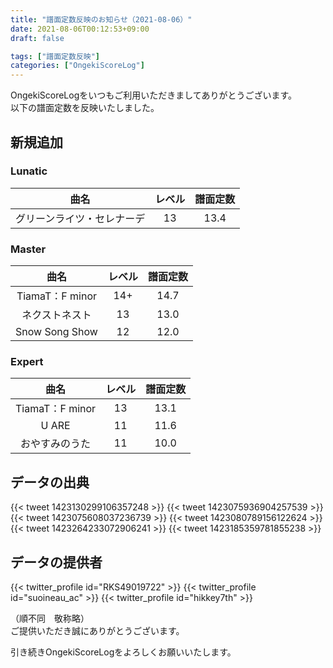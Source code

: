 ```yaml
---
title: "譜面定数反映のお知らせ（2021-08-06）"
date: 2021-08-06T00:12:53+09:00
draft: false

tags: ["譜面定数反映"]
categories: ["OngekiScoreLog"]
---
```


OngekiScoreLogをいつもご利用いただきましてありがとうございます。  
以下の譜面定数を反映いたしました。

<!--more-->

## 新規追加

### Lunatic

| 曲名 | レベル | 譜面定数 |
|:-:|:-:|:-:|
| グリーンライツ・セレナーデ | 13 | 13.4 |

### Master

| 曲名 | レベル | 譜面定数 |
|:-:|:-:|:-:|
| TiamaT：F minor | 14+ | 14.7 |
| ネクストネスト | 13 | 13.0 |
| Snow Song Show | 12 | 12.0 |

### Expert

| 曲名 | レベル | 譜面定数 |
|:-:|:-:|:-:|
| TiamaT：F minor | 13 | 13.1 |
| U ARE | 11 | 11.6 |
| おやすみのうた | 11 | 10.0 |

## データの出典

{{< tweet 1423130299106357248 >}}
{{< tweet 1423075936904257539 >}}
{{< tweet 1423075608037236739 >}}
{{< tweet 1423080789156122624 >}}
{{< tweet 1423264233072906241 >}}
{{< tweet 1423185359781855238 >}}

## データの提供者

{{< twitter_profile id="RKS49019722" >}}
{{< twitter_profile id="suoineau_ac" >}}
{{< twitter_profile id="hikkey7th" >}}

（順不同　敬称略）  
ご提供いただき誠にありがとうございます。

引き続きOngekiScoreLogをよろしくお願いいたします。
